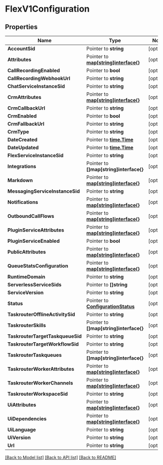 # FlexV1Configuration

## Properties
Name | Type | Notes
------------ | ------------- | -------------
**AccountSid** | Pointer to **string** | [optional] 
**Attributes** | Pointer to [**map[string]interface{}**](.md) | [optional] 
**CallRecordingEnabled** | Pointer to **bool** | [optional] 
**CallRecordingWebhookUrl** | Pointer to **string** | [optional] 
**ChatServiceInstanceSid** | Pointer to **string** | [optional] 
**CrmAttributes** | Pointer to [**map[string]interface{}**](.md) | [optional] 
**CrmCallbackUrl** | Pointer to **string** | [optional] 
**CrmEnabled** | Pointer to **bool** | [optional] 
**CrmFallbackUrl** | Pointer to **string** | [optional] 
**CrmType** | Pointer to **string** | [optional] 
**DateCreated** | Pointer to [**time.Time**](time.Time.md) | [optional] 
**DateUpdated** | Pointer to [**time.Time**](time.Time.md) | [optional] 
**FlexServiceInstanceSid** | Pointer to **string** | [optional] 
**Integrations** | Pointer to **[]map[string]interface{}** | [optional] 
**Markdown** | Pointer to [**map[string]interface{}**](.md) | [optional] 
**MessagingServiceInstanceSid** | Pointer to **string** | [optional] 
**Notifications** | Pointer to [**map[string]interface{}**](.md) | [optional] 
**OutboundCallFlows** | Pointer to [**map[string]interface{}**](.md) | [optional] 
**PluginServiceAttributes** | Pointer to [**map[string]interface{}**](.md) | [optional] 
**PluginServiceEnabled** | Pointer to **bool** | [optional] 
**PublicAttributes** | Pointer to [**map[string]interface{}**](.md) | [optional] 
**QueueStatsConfiguration** | Pointer to [**map[string]interface{}**](.md) | [optional] 
**RuntimeDomain** | Pointer to **string** | [optional] 
**ServerlessServiceSids** | Pointer to **[]string** | [optional] 
**ServiceVersion** | Pointer to **string** | [optional] 
**Status** | Pointer to [**ConfigurationStatus**](configuration_status.md) | [optional] 
**TaskrouterOfflineActivitySid** | Pointer to **string** | [optional] 
**TaskrouterSkills** | Pointer to **[]map[string]interface{}** | [optional] 
**TaskrouterTargetTaskqueueSid** | Pointer to **string** | [optional] 
**TaskrouterTargetWorkflowSid** | Pointer to **string** | [optional] 
**TaskrouterTaskqueues** | Pointer to **[]map[string]interface{}** | [optional] 
**TaskrouterWorkerAttributes** | Pointer to [**map[string]interface{}**](.md) | [optional] 
**TaskrouterWorkerChannels** | Pointer to [**map[string]interface{}**](.md) | [optional] 
**TaskrouterWorkspaceSid** | Pointer to **string** | [optional] 
**UiAttributes** | Pointer to [**map[string]interface{}**](.md) | [optional] 
**UiDependencies** | Pointer to [**map[string]interface{}**](.md) | [optional] 
**UiLanguage** | Pointer to **string** | [optional] 
**UiVersion** | Pointer to **string** | [optional] 
**Url** | Pointer to **string** | [optional] 

[[Back to Model list]](../README.md#documentation-for-models) [[Back to API list]](../README.md#documentation-for-api-endpoints) [[Back to README]](../README.md)


